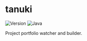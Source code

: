 # tanuki

![Version](https://img.shields.io/badge/Version-0.1.0-blue)
![Java](https://img.shields.io/badge/Java-21-orange)

Project portfolio watcher and builder.
